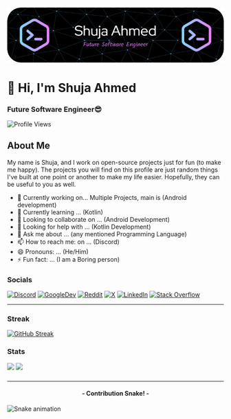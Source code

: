 <!--
**Github/Github** is a ✨ _special_ ✨ repository because its `README.md` (this file) appears on your GitHub profile. 
-->

![Header](./github-header-image.png)

# 👋 Hi, I'm Shuja Ahmed
### Future Software Engineer😎
![Profile Views](https://komarev.com/ghpvc/?username=cool-dev-code)

## About Me
My name is Shuja, and I work on open-source projects just for fun (to make me happy).
The projects you will find on this profile are just random things I've built at one point or another to make my life easier.
Hopefully, they can be useful to you as well.

- 🔭 Currently working on... Multiple Projects, main is (Android development)
- 🌱 Currently learning ... (Kotlin)
- 👯 Looking to collaborate on ... (Android Development)
- 🤔 Looking for help with ... (Kotlin Development)
- 💬 Ask me about ... (any mentioned Programming Language)
- 📫 How to reach me: on ... (Discord)
- 😄 Pronouns: ... (He/Him)
- ⚡ Fun fact: ... (I am a Boring person)

### Socials
[![Discord](https://img.shields.io/badge/Discord-%237289DA.svg?logo=discord&color=5865F2&logoColor=white)](https://discord.gg/9mjwNGJHWH) [![GoogleDev](https://img.shields.io/badge/Google%20Dev-%231877F2.svg?logo=Google&logoColor=white&color=03599B)](https://g.dev/ShujaAhmed) [![Reddit](https://img.shields.io/badge/Reddit-%23FF4500.svg?logo=Reddit&logoColor=white)](https://www.reddit.com/user/Shuja_Ahmed/) [![X](https://img.shields.io/badge/%20Twitter-%231877F2.svg?logo=X&logoColor=white&color=000000)](https://twitter.com/Shuja__Ahmed ) [![LinkedIn](https://img.shields.io/badge/LinkedIn-%230077B5.svg?logo=linkedin&logoColor=white)](https://www.linkedin.com/in/shuja-ahmed-380b0515a/) [![Stack Overflow](https://img.shields.io/badge/-Stackoverflow-FE7A16?logo=stack-overflow&logoColor=white)](https://stackoverflow.com/users/27968719/shuja-ahmed)

[hidden]:[![Instagram](https://img.shields.io/badge/Instagram-833AB4?style=for-the-badge&logo=instagram&logoColor=white)](https://instagram.com/shuja_plays)
[hidden]:[![YouTube](https://img.shields.io/badge/Youtube-FF0000?style=for-the-badge&logo=youtube&logoColor=white)](https://youtube.com/@ShujaPlays)

---
### Streak
[![GitHub Streak](https://streak-stats.demolab.com?user=cool-dev-code&theme=tokyonight&bg_color=ffffff&border_radius=25&hide_border=true)](https://git.io/streak-stats)

### Stats
<div>
  <img height="135px" src="https://github-readme-stats.vercel.app/api?username=cool-dev-code&theme=tokyonight&show_icons=true&hide_title=true&hide_border=true&border_radius=25&hide_rank=true&include_all_commits=true&count_private=true&line_height=21">
  <img height="135px" src="https://github-readme-stats.vercel.app/api/top-langs/?username=cool-dev-code&theme=tokyonight&&hide_title=true&hide_border=true&border_radius=25&layout=compact&langs_count=4">
</div>

###
---
<h4 align="center">- Contribution Snake! -</h4>
<img src="https://profile-readme-generator.com/assets/snake.svg" alt="Snake animation" />

